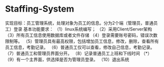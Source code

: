 # Staffing-System
实现目标：员工管理系统，处理对象为员工的信息。分为2个端（管理员，普通员工）登录
基本功能要求：
      （1）linux系统编写；
      （2）采用Client/Server架构
		  （3）所有员工信息使用数据库或者文件存储
		  （4）登录需要账号密码，错误次数限制等。
      （5）管理员具有最高权限，包括增加员工信息，修改，删除，查看所有员工信息，考勤记录。
		  （6）普通员工仅可以查看，修改自己信息，考勤记录。
		  （7）普通员工和管理员界面分开。
		  （8）记录普通员工上班和下线时间 （*）
		  （9）有一个主界面，供选择是否为管理员登录。
		  （10）退出系统
